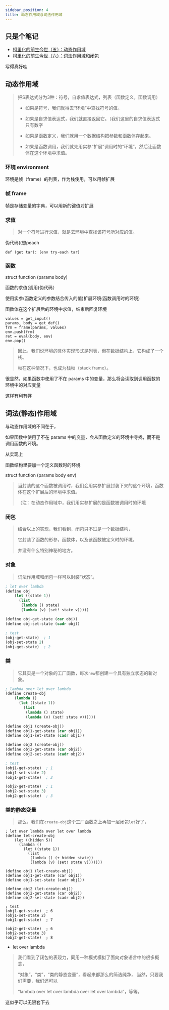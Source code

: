 ```yaml
---
sidebar_position: 4
title: 动态作用域与词法作用域
---
```


## 只是个笔记

- [柯里化的前生今世（五）：动态作用域](https://zhuanlan.zhihu.com/p/34064286)
- [柯里化的前生今世（六）：词法作用域和闭包](https://zhuanlan.zhihu.com/p/34064446)

写得真好哇


## 动态作用域

> 把S表达式分为3种：符号，自求值表达式，列表（函数定义，函数调用）
>
> - 如果是符号，我们就得去“环境”中查找符号的值。
>
> - 如果是自求值表达式，我们就直接返回它。（我们这里的自求值表达式只有数字
>
> - 如果是函数定义，我们就用一个数据结构把参数和函数体存起来。
>
> - 如果是函数调用，我们就先用实参“扩展”调用时的“环境”，然后让函数体在这个环境中求值。

### 环境 environment

环境是帧（frame）的列表，作为栈使用，可以用帧扩展

### 帧 frame

帧是存储变量的字典，可以用新的键值对扩展

### 求值

> 对一个符号进行求值，就是去环境中查找该符号所对应的值。

伪代码((想peach

```
def (get tar): (env try-each tar)
```

### 函数

struct function (params body)

函数的求值(调用)伪代码）

使用实参(函数定义的参数结合传入的值)扩展环境(函数调用时的环境)

函数体在这个扩展后的环境中求值，结束后回复环境

```
values = get_input()
params, body = get_def()
frm = frame(params, values)
env.push(frm)
ret = eval(body, env)
env.pop()
```

> 因此，我们说环境的具体实现形式是列表，但在数据结构上，它构成了一个栈。
>
> 帧在这种情况下，也成为栈帧（stack frame）。

很显然，如果函数中使用了不在 params 中的变量，那么将会读取到调用函数的环境中的对应变量

这样有利有弊

## 词法(静态)作用域

与动态作用域的不同在于，

如果函数中使用了不在 params 中的变量，会从函数定义的环境中寻找，而不是调用函数的环境。

从实现上

函数结构里要加一个定义函数时的环境

struct function (params body env)

> 当封装的这个函数被调用时，我们会用实参扩展封装下来的这个环境，函数体在这个扩展后的环境中求值。
>
> （注：在动态作用域中，我们用实参扩展的是函数被调用时的环境

### 闭包

> 结合以上的实现，我们看到，闭包只不过是一个数据结构，
>
> 它封装了函数的形参，函数体，以及该函数被定义时的环境。
>
> 并没有什么特别神秘的地方。

### 对象

> 词法作用域和闭包一样可以封装“状态”。

```lisp
; let over lambda
(define obj
    (let ((state 1))
      (list
       (lambda () state)
       (lambda (v) (set! state v)))))

(define obj-get-state (car obj))
(define obj-set-state (cadr obj))

; test
(obj-get-state)  ; 1
(obj-set-state 2)
(obj-get-state)  ; 2
```

### 类

> 它其实是一个对象的工厂函数，每次`new`都创建一个具有独立状态的新对象。

```lisp
; lambda over let over lambda
(define create-obj
    (lambda ()
      (let ((state 1))
        (list
         (lambda () state)
         (lambda (v) (set! state v))))))

(define obj1 (create-obj))
(define obj1-get-state (car obj1))
(define obj1-set-state (cadr obj1))

(define obj2 (create-obj))
(define obj2-get-state (car obj2))
(define obj2-set-state (cadr obj2))

; test
(obj1-get-state)  ; 1
(obj1-set-state 2)
(obj1-get-state)  ; 2

(obj2-get-state)  ; 1
(obj2-set-state 3)
(obj2-get-state)  ; 3
```

### 类的静态变量

> 那么，我们在`create-obj`这个工厂函数之上再加一层闭包`let`好了，

```
; let over lambda over let over lambda
(define let-create-obj
    (let ((hidden 5))
      (lambda ()
        (let ((state 1))
          (list
           (lambda () (+ hidden state))
           (lambda (v) (set! state v)))))))

(define obj1 (let-create-obj))
(define obj1-get-state (car obj1))
(define obj1-set-state (cadr obj1))

(define obj2 (let-create-obj))
(define obj2-get-state (car obj2))
(define obj2-set-state (cadr obj2))

; test
(obj1-get-state)  ; 6
(obj1-set-state 2)
(obj1-get-state)  ; 7

(obj2-get-state)  ; 6
(obj2-set-state 3)
(obj2-get-state)  ; 8
```

- let over lambda

> 我们看到了闭包的表现力，同用一种模式模拟了面向对象语言中的很多概念，
>
> “对象”，“类”，“类的静态变量”，看起来都那么的简洁纯净，
> 当然，只要我们需要，我们还可以
>
> “lambda over let over lambda over let over lambda”，等等。

这似乎可以无限套下去
